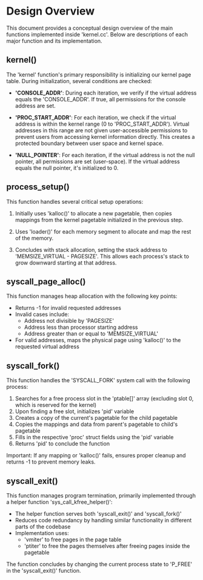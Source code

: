 # Design Overview

This document provides a conceptual design overview of the main functions implemented inside 'kernel.cc'. Below are descriptions of each major function and its implementation.

## kernel()

The 'kernel' function's primary responsibility is initializing our kernel page table. During initialization, several conditions are checked:

- **'CONSOLE_ADDR'**: During each iteration, we verify if the virtual address equals the 'CONSOLE_ADDR'. If true, all permissions for the console address are set.

- **'PROC_START_ADDR'**: For each iteration, we check if the virtual address is within the kernel range (0 to 'PROC_START_ADDR'). Virtual addresses in this range are not given user-accessible permissions to prevent users from accessing kernel information directly. This creates a protected boundary between user space and kernel space.

- **'NULL_POINTER'**: For each iteration, if the virtual address is not the null pointer, all permissions are set (user-space). If the virtual address equals the null pointer, it's initialized to 0.

## process_setup()

This function handles several critical setup operations:

1. Initially uses 'kalloc()' to allocate a new pagetable, then copies mappings from the kernel pagetable initialized in the previous step.

2. Uses 'loader()' for each memory segment to allocate and map the rest of the memory.

3. Concludes with stack allocation, setting the stack address to 'MEMSIZE_VIRTUAL - PAGESIZE'. This allows each process's stack to grow downward starting at that address.

## syscall_page_alloc()

This function manages heap allocation with the following key points:

- Returns -1 for invalid requested addresses
- Invalid cases include:
  - Address not divisible by 'PAGESIZE'
  - Address less than processor starting address
  - Address greater than or equal to 'MEMSIZE_VIRTUAL'
- For valid addresses, maps the physical page using 'kalloc()' to the requested virtual address

## syscall_fork()

This function handles the 'SYSCALL_FORK' system call with the following process:

1. Searches for a free process slot in the 'ptable[]' array (excluding slot 0, which is reserved for the kernel)
2. Upon finding a free slot, initializes 'pid' variable
3. Creates a copy of the current's pagetable for the child pagetable
4. Copies the mappings and data from parent's pagetable to child's pagetable
5. Fills in the respective 'proc' struct fields using the 'pid' variable
6. Returns 'pid' to conclude the function

Important: If any mapping or 'kalloc()' fails, ensures proper cleanup and returns -1 to prevent memory leaks.

## syscall_exit()

This function manages program termination, primarily implemented through a helper function 'sys_call_kfree_helper()':

- The helper function serves both 'syscall_exit()' and 'syscall_fork()'
- Reduces code redundancy by handling similar functionality in different parts of the codebase
- Implementation uses:
  - 'vmiter' to free pages in the page table
  - 'ptiter' to free the pages themselves after freeing pages inside the pagetable
  
The function concludes by changing the current process state to 'P_FREE' in the 'syscall_exit()' function.
